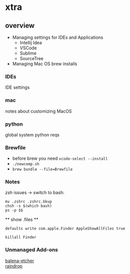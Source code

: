 # xtra

## overview

- Managing settings for IDEs and Applications
  - Intellij Idea
  - VSCode
  - Sublime
  - SourceTree
- Managing Mac OS brew installs

### IDEs

IDE settings

### mac

notes about customizing MacOS

### python

global system python reqs

### Brewfile

- before brew you need `xcode-select --install`
- `./newcomp.sh`
- `brew bundle --file=Brewfile`

### Notes

*zsh* issues -> switch to bash:

```
mv .zshrc .zshrc.bkup
chsh -s $(which bash)
ps -p $$
```

** show .files **
```
defaults write com.apple.Finder AppleShowAllFiles true
```

```
killall Finder
```

### Unmanaged Add-ons

[balena-etcher](https://etcher.balena.io/#download-etcher)  
[raindrop](https://raindrop.io/download)


